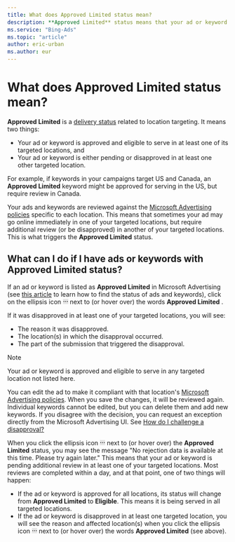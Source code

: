 ```yaml
---
title: What does Approved Limited status mean?
description: **Approved Limited** status means that your ad or keyword is eligible for delivery in some, but not all, targeted locations.
ms.service: "Bing-Ads"
ms.topic: "article"
author: eric-urban
ms.author: eur
---
```


# What does Approved Limited status mean?

**Approved Limited** is a [delivery status](./hlp_BA_CONC_EditorialStatus.md) related to location targeting. It means two things:

- Your ad or keyword is approved and eligible to serve in at least one of its targeted locations, and
- Your ad or keyword is either pending or disapproved in at least one other targeted location.

For example, if keywords in your campaigns target US and Canada, an **Approved Limited** keyword might be approved for serving in the US, but require review in Canada.

Your ads and keywords are reviewed against the [Microsoft Advertising policies](./hlp_BA_CONC_EditorialGuidelines.md) specific to each location. This means that sometimes your ad may go online immediately in one of your targeted locations, but require additional review (or be disapproved) in another of your targeted locations. This is what triggers the **Approved Limited** status.

## What can I do if I have ads or keywords with **Approved Limited** status?

If an ad or keyword is listed as **Approved Limited** in Microsoft Advertising (see [this article](./hlp_BA_CONC_EditorialStatus.md) to learn how to find the status of ads and keywords), click on the ellipsis icon ![More information icon](../images/BA_ScreenCap_DeliveryDetails.png) next to (or hover over) the words **Approved Limited** .

If it was disapproved in at least one of your targeted locations, you will see:

- The reason it was disapproved.
- The location(s) in which the disapproval occurred.
- The part of the submission that triggered the disapproval.

> [!NOTE]
> Your ad or keyword is approved and eligible to serve in any targeted location not listed here.

You can edit the ad to make it compliant with that location's [Microsoft Advertising policies](./hlp_BA_CONC_EditorialGuidelines.md). When you save the changes, it will be reviewed again. Individual keywords cannot be edited, but you can delete them and add new keywords. If you disagree with the decision, you can request an exception directly from the Microsoft Advertising UI. See [How do I challenge a disapproval?](./hlp_BA_PROC_RequestException.md)

When you click the ellipsis icon ![More information icon](../images/BA_ScreenCap_DeliveryDetails.png) next to (or hover over) the **Approved Limited** status, you may see the message "No rejection data is available at this time. Please try again later." This means that your ad or keyword is pending additional review in at least one of your targeted locations. Most reviews are completed within a day, and at that point, one of two things will happen:

- If the ad or keyword is approved for all locations, its status will change from **Approved Limited** to **Eligible**. This means it is being served in all targeted locations.
- If the ad or keyword is disapproved in at least one targeted location, you will see the reason and affected location(s) when you click the ellipsis icon ![More information icon](../images/BA_ScreenCap_DeliveryDetails.png) next to (or hover over) the words **Approved Limited** (see above).


